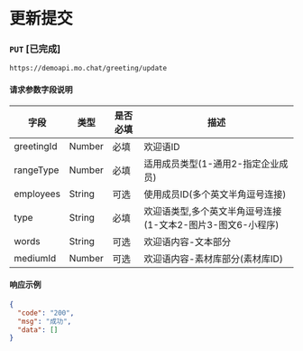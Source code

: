 # 更新提交
### `PUT`  [已完成]
```
https://demoapi.mo.chat/greeting/update
```

#### 请求参数字段说明

| 字段  | 类型 | 是否必填 | 描述|
| ------------- | ------------- | ------------------ | ------------------ |
| greetingId  | Number  | 必填 | 欢迎语ID |
| rangeType  | Number  | 必填 | 适用成员类型(1-通用2-指定企业成员) |
| employees  | String  | 可选 | 使用成员ID(多个英文半角逗号连接) |
| type  | String  | 必填 | 欢迎语类型,多个英文半角逗号连接(1-文本2-图片3-图文6-小程序) |
| words  | String  | 可选 | 欢迎语内容-文本部分 |
| mediumId  | Number  | 可选 | 欢迎语内容-素材库部分(素材库ID) |


#### 响应示例

```json
{
  "code": "200",
  "msg": "成功",
  "data": []
}
```